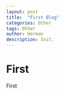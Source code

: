 ```yaml
---
layout: post
title:  "First Blog"
categories: Other
tags: Other
author: Herman
description: Init.
---
```


First
============

First